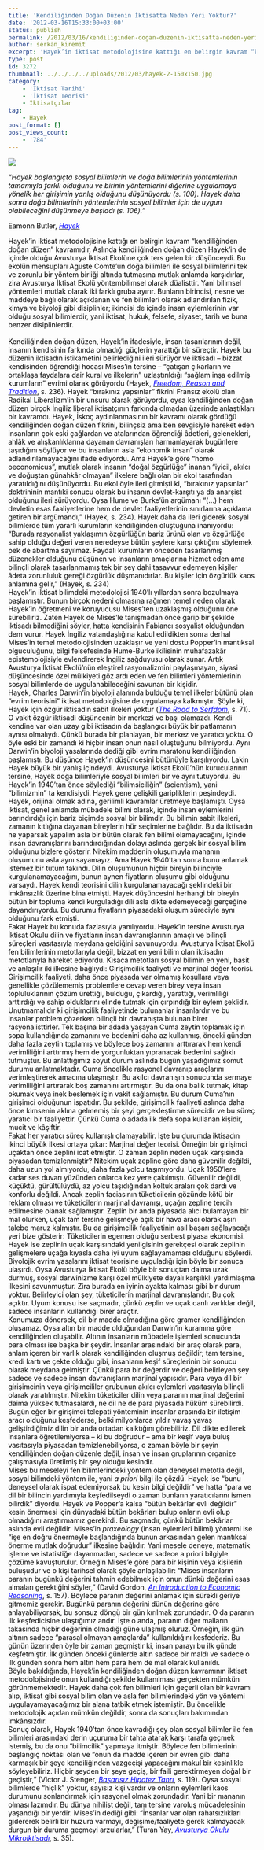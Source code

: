 ```yaml
---
title: 'Kendiliğinden Doğan Düzenin İktisatta Neden Yeri Yoktur?'
date: '2012-03-16T15:33:00+03:00'
status: publish
permalink: /2012/03/16/kendiliginden-dogan-duzenin-iktisatta-neden-yeri-yoktur
author: serkan_kiremit
excerpt: 'Hayek’in iktisat metodolojisine kattığı en belirgin kavram “kendiliğinden doğan düzen” kavramıdır. Aslında kendiliğinden doğan düzen Hayek’in de içinde olduğu Avusturya İktisat Ekolüne çok ters gelen bir düşünceydi. Bu ekolün mensupları Aguste Comte’un doğa bilimleri ile sosyal bilimlerini tek ve zorunlu bir yöntem birliği altında tutmasına mutlak anlamda karşıdırlar, zira Avusturya İktisat Ekolü yöntembilimsel olarak düalisttir. Yani bilimsel yöntemleri mutlak olarak iki farklı gruba ayırır. Bunların birincisi, nesne ve maddeye bağlı olarak açıklanan ve fen bilimleri olarak adlandırılan fizik, kimya ve biyoloji gibi disiplinler; ikincisi de içinde insan eylemlerinin var olduğu sosyal bilimlerdir, yani iktisat, hukuk, felsefe, siyaset, tarih ve buna benzer disiplinlerdir.'
type: post
id: 3272
thumbnail: ../../../../uploads/2012/03/hayek-2-150x150.jpg
category:
    - 'İktisat Tarihi'
    - 'İktisat Teorisi'
    - İktisatçılar
tag:
    - Hayek
post_format: []
post_views_count:
    - '784'
---
```

*<span style="color: #000000;">![](http://4.bp.blogspot.com/_dUm-6cblCSc/TDum9ehx-6I/AAAAAAAAA9U/3Z_x8i9qJas/s1600/hayek.jpg)</span>*

*<span style="color: #000000;"> “Hayek başlangıçta sosyal bilimlerin ve doğa bilimlerinin yöntemlerinin tamamıyla farklı olduğunu ve birinin yöntemlerini diğerine uygulamaya yönelik her girişimin yanlış olduğunu düşünüyordu (s. 100). Hayek daha sonra doğa bilimlerinin yöntemlerinin sosyal bilimler için de uygun olabileceğini düşünmeye başladı (s. 106).” </span>*

<span style="color: #000000;">Eamonn Butler, <span style="color: #0000ff;">*[<span style="color: #0000ff;">Hayek</span>](http://www.adamsmith.org/sites/default/files/images/uploads/publications/hayek-his-contribution-ed-4.pdf)*</span></span>

<span style="color: #000000;">Hayek’in iktisat metodolojisine kattığı en belirgin kavram “kendiliğinden doğan düzen” kavramıdır. Aslında kendiliğinden doğan düzen Hayek’in de içinde olduğu Avusturya İktisat Ekolüne çok ters gelen bir düşünceydi. Bu ekolün mensupları Aguste Comte’un doğa bilimleri ile sosyal bilimlerini tek ve zorunlu bir yöntem birliği altında tutmasına mutlak anlamda karşıdırlar, zira Avusturya İktisat Ekolü yöntembilimsel olarak düalisttir. Yani bilimsel yöntemleri mutlak olarak iki farklı gruba ayırır. Bunların birincisi, nesne ve maddeye bağlı olarak açıklanan ve fen bilimleri olarak adlandırılan fizik, kimya ve biyoloji gibi disiplinler; ikincisi de içinde insan eylemlerinin var olduğu sosyal bilimlerdir, yani iktisat, hukuk, felsefe, siyaset, tarih ve buna benzer disiplinlerdir.</span>  
<span style="color: #000000;"></span>  
<span style="color: #000000;">Kendiliğinden doğan düzen, Hayek’in ifadesiyle, insan tasarılarının değil, insanın kendisinin farkında olmadığı güçlerin yarattığı bir süreçtir. Hayek bu düzenin iktisadın istikametini belirlediğini ileri sürüyor ve iktisadı – bizzat kendisinden öğrendiği hocası Mises’in tersine – “çatışan çıkarların ve ortaklaşa faydalara dair kural ve ilkelerin” uzlaştırıldığı “sağlam inşa edilmiş kurumların” evrimi olarak görüyordu (Hayek, <span style="color: #0000ff;">*[<span style="color: #0000ff;">Freedom, Reason and Tradition</span>](http://www.jstor.org/discover/10.2307/2379464?uid=3739192&uid=2129&uid=2&uid=70&uid=4&sid=47698766545307)*</span>, s. 236). Hayek “bırakınız yapsınlar” fikrini Fransız ekolü olan Radikal Liberalizm’in bir unsuru olarak görüyordu, oysa kendiliğinden doğan düzen birçok İngiliz liberal iktisatçının farkında olmadan üzerinde anlaştıkları bir kavramdı. Hayek, İskoç aydınlanmasının bir kavramı olarak gördüğü kendiliğinden doğan düzen fikrini, bilinçsiz ama ben sevgisiyle hareket eden insanların çok eski çağlardan ve atalarından öğrendiği âdetleri, gelenekleri, ahlâk ve alışkanlıklarına dayanan davranışları harmanlayarak bugünlere taşıdığını söylüyor ve bu insanların asla “ekonomik insan” olarak adlandırılamayacağını ifade ediyordu. Ama Hayek’e göre “homo oeconomicus”, mutlak olarak insanın “doğal özgürlüğe” inanan “iyicil, akılcı ve doğuştan günahkâr olmayan” ilkelere bağlı olan bir ekol tarafından yaratıldığını düşünüyordu. Bu ekol öyle ileri gitmişti ki, “bırakınız yapsınlar” doktrininin mantıki sonucu olarak bu insanın devlet-karşıtı ya da anarşist olduğunu ileri sürüyordu. Oysa Hume ve Burke’ün argümanı “(…) hem devletin esas faaliyetlerine hem de devlet faaliyetlerinin sınırlarına açıklama getiren bir argümandı,” (Hayek, s. 234). Hayek daha da ileri giderek sosyal bilimlerde tüm yararlı kurumların kendiliğinden oluştuğuna inanıyordu: “Burada rasyonalist yaklaşımın özgürlüğün bariz ürünü olan ve özgürlüğe sahip olduğu değeri veren neredeyse bütün şeylere karşı çıktığını söylemek pek de abartma sayılmaz. Faydalı kurumların önceden tasarlanmış düzenekler olduğunu düşünen ve insanların amaçlarına hizmet eden ama bilinçli olarak tasarlanmamış tek bir şey dahi tasavvur edemeyen kişiler âdeta zorunluluk gereği özgürlük düşmanıdırlar. Bu kişiler için özgürlük kaos anlamına gelir,” (Hayek, s. 234)</span>  
<span style="color: #000000;">Hayek’in iktisat bilimdeki metodolojisi 1940’lı yıllardan sonra bozulmaya başlamıştır. Bunun birçok nedeni olmasına rağmen temel neden olarak Hayek’in öğretmeni ve koruyucusu Mises’ten uzaklaşmış olduğunu öne sürebiliriz. Zaten Hayek de Mises’le tanışmadan önce garip bir şekilde iktisadı bilmediğini söyler, hatta kendisinin Fabiancı sosyalist olduğundan dem vurur. Hayek İngiliz vatandaşlığına kabul edildikten sonra derhal Mises’in temel metodolojisinden uzaklaşır ve yeni dostu Popper’in mantıksal olguculuğunu, bilgi felsefesinde Hume-Burke ikilisinin muhafazakâr epistemolojisiyle evlendirerek İngiliz sağduyusu olarak sunar. Artık Avusturya İktisat Ekolü’nün eleştirel rasyonalizmini paylaşmayan, siyasi düşüncesinde özel mülkiyeti göz ardı eden ve fen bilimleri yöntemlerinin sosyal bilimlerde de uygulanabileceğini savunan bir kişidir. </span>  
<span style="color: #000000;">Hayek, Charles Darwin’in biyoloji alanında bulduğu temel ilkeler bütünü olan “evrim teorisini” iktisat metodolojisine de uygulamaya kalkmıştır. Şöyle ki, Hayek için özgür iktisadın sabit ilkeleri yoktur (<span style="color: #0000ff;">*[<span style="color: #0000ff;">The Road to Serfdom</span>](http://books.google.com.tr/books?id=qg61T_I1mwsC&printsec=frontcover&hl=tr#v=onepage&q&f=false)*</span>, s. 71). O vakit özgür iktisadi düşüncenin bir merkezi ve başı olamazdı. Kendi kendine var olan uzay gibi iktisadın da başlangıcı büyük bir patlamanın aynısı olmalıydı. Çünkü burada bir planlayan, bir merkez ve yaratıcı yoktu. O öyle eski bir zamandı ki hiçbir insan onun nasıl oluştuğunu bilmiyordu. Aynı Darwin’in biyoloji yasalarında dediği gibi evrim maratonu kendiliğinden başlamıştı. Bu düşünce Hayek’in düşüncesini bütünüyle karşılıyordu. Lakin Hayek büyük bir yanlış içindeydi. Avusturya İktisat Ekolü’nün kurucularının tersine, Hayek doğa bilimleriyle sosyal bilimleri bir ve aynı tutuyordu. Bu Hayek’in 1940’tan önce söylediği “bilimsiciliğin” (scientism), yani “bilimizmin” ta kendisiydi. Hayek gene çelişkili garipliklerin peşindeydi.</span>  
<span style="color: #000000;">Hayek, orijinal olmak adına, gerilimli kavramlar üretmeye başlamıştı. Oysa iktisat, genel anlamda mübadele bilimi olarak, içinde insan eylemlerini barındırdığı için bariz biçimde sosyal bir bilimdir. Bu bilimin sabit ilkeleri, zamanın kıtlığına dayanan bireylerin hür seçimlerine bağlıdır. Bu da iktisadın ne yaparsak yapalım asla bir bütün olarak fen bilimi olamayacağını, içinde insan davranışlarını barındırdığından dolayı aslında gerçek bir sosyal bilim olduğunu bizlere gösterir. Nitekim maddenin oluşumuyla mananın oluşumunu asla aynı sayamayız. Ama Hayek 1940’tan sonra bunu anlamak istemez bir tutum takındı. Dilin oluşumunun hiçbir bireyin bilinciyle kurgulanamayacağını, bunun aynen fiyatların oluşumu gibi olduğunu varsaydı. Hayek kendi teorisini dilin kurgulanamayacağı şeklindeki bir imkânsızlık üzerine bina etmişti. Hayek düşüncesini herhangi bir bireyin bütün bir topluma kendi kurguladığı dili asla dikte edemeyeceği gerçeğine dayandırıyordu. Bu durumu fiyatların piyasadaki oluşum süreciyle aynı olduğunu fark etmişti.</span>  
<span style="color: #000000;">Fakat Hayek bu konuda fazlasıyla yanılıyordu. Hayek’in tersine Avusturya İktisat Okulu dilin ve fiyatların insan davranışlarının amaçlı ve bilinçli süreçleri vasıtasıyla meydana geldiğini savunuyordu. Avusturya İktisat Ekolü fen bilimlerinin metotlarıyla değil, bizzat en yeni bilim olan iktisadın metotlarıyla hareket ediyordu. Kısaca metotları sosyal bilimin en yeni, basit ve anlaşılır iki ilkesine bağlıydı: Girişimcilik faaliyeti ve marjinal değer teorisi.</span>  
<span style="color: #000000;">Girişimcilik faaliyeti, daha önce piyasada var olmamış koşullara veya genellikle çözülememiş problemlere cevap veren birey veya insan topluluklarının çözüm ürettiği, bulduğu, çıkardığı, yarattığı, verimliliği arttırdığı ve sahip olduklarını elinde tutmak için çırpındığı bir eylem şeklidir. Unutmamalıdır ki girişimcilik faaliyetinde bulunanlar insanlardır ve bu insanlar problem çözerken bilinçli bir davranışta bulunan birer rasyonalisttirler. Tek başına bir adada yaşayan Cuma zeytin toplamak için sopa kullandığında zamanını ve bedenini daha az kullanmış, önceki günden daha fazla zeytin toplamış ve böylece boş zamanını arttırarak hem kendi verimliliğini arttırmış hem de yorgunluktan yıpranacak bedenini sağlıklı tutmuştur. Bu anlattığımız soyut durum aslında bugün yaşadığımız somut durumu anlatmaktadır. Cuma öncelikle rasyonel davranıp araçlarını verimleştirerek amacına ulaşmıştır. Bu akılcı davranışın sonucunda sermaye verimliliğini artırarak boş zamanını artırmıştır. Bu da ona balık tutmak, kitap okumak veya inek beslemek için vakit sağlamıştır. Bu durum Cuma’nın girişimci olduğunun ispatıdır. Bu şekilde, girişimcilik faaliyeti aslında daha önce kimsenin aklına gelmemiş bir şeyi gerçekleştirme sürecidir ve bu süreç yaratıcı bir faaliyettir. Çünkü Cuma o adada ilk defa sopa kullanan kişidir, mucit ve kâşiftir.</span>  
<span style="color: #000000;">Fakat her yaratıcı süreç kullanışlı olamayabilir. İşte bu durumda iktisadın ikinci büyük ilkesi ortaya çıkar: Marjinal değer teorisi. Örneğin bir girişimci uçaktan önce zeplini icat etmiştir. O zaman zeplin neden uçak karşısında piyasadan temizlenmiştir? Nitekim uçak zepline göre daha güvenilir değildi, daha uzun yol almıyordu, daha fazla yolcu taşımıyordu. Uçak 1950’lere kadar ses duvarı yüzünden onlarca kez yere çakılmıştı. Güvenilir değildi, küçüktü, gürültülüydü, az yolcu taşıdığından koltuk araları çok dardı ve konforlu değildi. Ancak zeplin faciasının tüketicilerin gözünde kötü bir reklam olması ve tüketicilerin marjinal davranışı, uçağın zepline tercih edilmesine olanak sağlamıştır. Zeplin bir anda piyasada alıcı bulamayan bir mal olurken, uçak tam tersine gelişmeye açık bir hava aracı olarak aşırı talebe maruz kalmıştır. Bu da girişimcilik faaliyetinin asıl başarı sağlayacağı yeri bize gösterir: Tüketicilerin egemen olduğu serbest piyasa ekonomisi.</span>  
<span style="color: #000000;">Hayek ise zeplinin uçak karşısındaki yenilgisinin gerekçesi olarak zeplinin gelişmelere uçağa kıyasla daha iyi uyum sağlayamaması olduğunu söylerdi. Biyolojik evrim yasalarını iktisat teorisine uyguladığı için böyle bir sonuca ulaşırdı. Oysa Avusturya İktisat Ekolü böyle bir sonuçtan daima uzak durmuş, sosyal darwinizme karşı özel mülkiyete dayalı karşılıklı yardımlaşma ilkesini savunmuştur. Zira burada en iyinin ayakta kalması gibi bir durum yoktur. Belirleyici olan şey, tüketicilerin marjinal davranışlarıdır. Bu çok açıktır. Uyum konusu ise saçmadır, çünkü zeplin ve uçak canlı varlıklar değil, sadece insanların kullandığı birer araçtır.</span>  
<span style="color: #000000;">Konumuza dönersek, dil bir madde olmadığına göre gramer kendiliğinden oluşamaz. Oysa altın bir madde olduğundan Darwin’in kuramına göre kendiliğinden oluşabilir. Altının insanların mübadele işlemleri sonucunda para olması ise başka bir şeydir. İnsanlar arasındaki bir araç olarak para, anlam içeren bir varlık olarak kendiliğinden oluşmuş değildir; tam tersine, kredi kartı ve çekte olduğu gibi, insanların keşif süreçlerinin bir sonucu olarak meydana gelmiştir. Çünkü para bir değerdir ve değeri belirleyen şey sadece ve sadece insan davranışların marjinal yapısıdır. Para veya dil bir girişimcinin veya girişimcililer grubunun akılcı eylemleri vasıtasıyla bilinçli olarak yaratılmıştır. Nitekim tüketiciler dilin veya paranın marjinal değerini daima yüksek tutmasalardı, ne dil ne de para piyasada hüküm sürebilirdi. Bugün eğer bir girişimci telepati yönteminin insanlar arasında bir iletişim aracı olduğunu keşfederse, belki milyonlarca yıldır yavaş yavaş geliştirdiğimiz dilin bir anda ortadan kalktığını görebiliriz. Dil dikte edilerek insanlara öğretilemiyorsa – ki bu doğrudur – ama bir keşif veya buluş vasıtasıyla piyasadan temizlenebiliyorsa, o zaman böyle bir şeyin kendiliğinden doğan düzenle değil, insan ve insan gruplarının organize çalışmasıyla üretilmiş bir şey olduğu kesindir. </span>  
<span style="color: #000000;">Mises bu meseleyi fen bilimlerindeki yöntem olan deneysel metotla değil, sosyal bilimdeki yöntem ile, yani *a priori* bilgi ile çözdü. Hayek ise “bunu deneysel olarak ispat edemiyorsak bu kesin bilgi değildir” ve hatta “para ve dil bir bilincin yardımıyla keşfedilseydi o zaman bunların yaratıcılarını ismen bilirdik” diyordu. Hayek ve Popper’a kalsa “bütün bekârlar evli değildir” kesin önermesi için dünyadaki bütün bekârları bulup onların evli olup olmadığını araştırmamız gerekirdi. Bu saçmadır, çünkü bütün bekârlar aslında evli değildir. Mises’in *praxeology* (insan eylemleri bilimi) yöntemi ise “işe en doğru önermeyle başlandığında bunun arkasından gelen mantıksal önerme mutlak doğrudur” ilkesine bağlıdır. Yani mesele deneye, matematik işleme ve istatistiğe dayanmadan, sadece ve sadece a priori bilgiyle çözüme kavuşturulur. Örneğin Mises’e göre para bir kişinin veya kişilerin buluşudur ve o kişi tarihsel olarak şöyle anlaşılabilir: “Mises insanların paranın bugünkü değerini tahmin edebilmek için onun dünkü değerini esas almaları gerektiğini söyler,” (David Gordon, <span style="color: #0000ff;">*[<span style="color: #0000ff;">An Introduction to Economic Reasoning</span>](http://library.mises.org/books/David%20Gordon/An%20Introduction%20to%20Economic%20Reasoning.pdf)*</span>, s. 157). Böylece paranın değerini anlamak için sürekli geriye gitmemiz gerekir. Bugünkü paranın değerini dünün değerine göre anlayabiliyorsak, bu sonsuz döngü bir gün kırılmak zorundadır. O da paranın ilk keşfedicisine ulaştığımız andır. İşte o anda, paranın diğer malların takasında hiçbir değerinin olmadığı güne ulaşmış oluruz. Örneğin, ilk gün altının sadece “parasal olmayan amaçlarda” kullanıldığını keşfederiz. Bu günün üzerinden öyle bir zaman geçmiştir ki, insan parayı bu ilk günde keşfetmiştir. İlk günden önceki günlerde altın sadece bir maldı ve sadece o ilk günden sonra hem altın hem para hem de mal olarak kullanıldı. </span>  
<span style="color: #000000;">Böyle bakıldığında, Hayek’in kendiliğinden doğan düzen kavramının iktisat metodolojisinde onun kullandığı şekilde kullanılması gerçekten mümkün görünmemektedir. Hayek daha çok fen bilimleri için geçerli olan bir kavramı alıp, iktisat gibi sosyal bilim olan ve asla fen bilimlerindeki yön ve yöntemi uygulayamayacağımız bir alana tatbik etmek istemiştir. Bu öncelikle metodolojik açıdan mümkün değildir, sonra da sonuçları bakımından imkânsızdır.</span>  
<span style="color: #000000;">Sonuç olarak, Hayek 1940’tan önce kavradığı şey olan sosyal bilimler ile fen bilimleri arasındaki derin uçuruma bir tahta atarak karşı tarafa geçmek istemiş, bu da onu “bilimcilik” yapmaya itmiştir. Böylece fen bilimlerinin başlangıç noktası olan ve “onun da madde içeren bir evren gibi daha karmaşık bir şeye kendiliğinden vazgeçişi yapacağını makul bir kesinlikle söyleyebiliriz. Hiçbir şeyden bir şeye geçiş, bir faili gerektirmeyen doğal bir geçiştir,” (Victor J. Stenger, <span style="color: #0000ff;">*[<span style="color: #0000ff;">Başarısız Hipotez Tanrı</span>](http://www.idefix.com/kitap/basarisiz-hipotez-tanri-victor-j-stenger/tanim.asp?sid=B7QGQ5EKIH2H14KZF4ZL)*</span>, s. 119). Oysa sosyal bilimlerde “hiçlik” yoktur, sayısız kişi vardır ve onların eylemleri kaos durumunu sonlandırmak için rasyonel olmak zorundadır. Yani bir mananın olması lazımdır. Bu dünya nihilist değil, tam tersine varoluş mücadelesinin yaşandığı bir yerdir. Mises’in dediği gibi: “İnsanlar var olan rahatsızlıkları gidererek belirli bir huzura varmayı, değişime/faaliyete gerek kalmayacak durgun bir duruma geçmeyi arzularlar,” (Turan Yay, <span style="color: #0000ff;">*[<span style="color: #0000ff;">Avusturya Okulu Mikroiktisadı</span>](http://www.liberte.com.tr/incele.php?id=MzI2&kat=MzI=&kat1=MTQ=)*</span>, s. 35). </span>